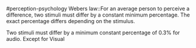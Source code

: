 #perception-psychology 
Webers law::For an average person to perceive a difference, two stimuli must differ by a constant minimum percentage. The exact percentage differs depending on the stimulus. 

Two stimuli must differ by a minimum constant percentage of 0.3% for audio. Except for Visual 